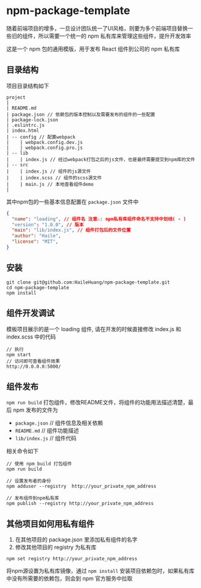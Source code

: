 # npm-package-template

随着前端项目的增多，一旦设计团队统一了UI风格，则要为多个前端项目替换一些旧的组件，所以需要一个统一的 npm 私有库来管理这些组件，提升开发效率

这是一个 npm 包的通用模版，用于发布 React 组件到公司的 npm 私有库

## 目录结构
项目目录结构如下
```
project
|
| README.md
| package.json // 依赖包的版本控制以及需要发布的组件的一些配置
| package-lock.json
| .eslintrc.js
| index.html
| -- config // 配置webpack
|    | webpack.config.dev.js
|    | webpack.config.pro.js
| -- lib
|    | index.js // 经过webpack打包之后的js文件，也是最终需要提交到npm库的文件
| -- src
|    | index.js // 组件的js源文件
|    | index.scss // 组件的scss源文件
|    | main.js // 本地查看组件demo
|

```

其中npm包的一些基本信息配置在 `package.json` 文件中
```json
{
  "name": "loading", // 组件名 注意⚠️: npm私有库组件命名不支持中划线( - )
  "version": "1.0.0", // 版本
  "main": "lib/index.js", // 组件打包后的文件位置
  "author": "Haile",
  "license": "MIT",
}
```

## 安装
```
git clone git@github.com:HaileHuang/npm-package-template.git
cd npm-package-template
npm install
```
## 组件开发调试
模板项目展示的是一个 loading 组件, 请在开发的时候直接修改 index.js 和 index.scss 中的代码
```
// 执行
npm start
// 访问即可查看组件效果
http://0.0.0.0:5000/
```

## 组件发布
`npm run build` 打包组件，修改README文件，将组件的功能用法描述清楚，最后 npm 发布的文件为
- `package.json` // 组件信息及相关依赖
- `README.md` // 组件功能描述
- `lib/index.js` // 组件代码

相关命令如下
```
// 使用 npm build 打包组件
npm run build

// 设置发布者的身份
npm adduser --registry  http://your_private_npm_address

// 发布组件到npm私有库
npm publish --registry http://your_private_npm_address
```
##  其他项目如何用私有组件
1. 在其他项目的 package.json 里添加私有组件的名字
2. 修改其他项目的 registry 为私有库
```
npm set registry http://your_private_npm_address
```
将npm源设置为私有库镜像，通过 `npm install` 安装项目依赖包时，如果私有库中没有所需要的依赖包，则会到 npm 官方服务中拉取
